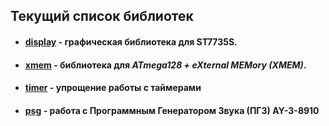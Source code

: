 ## Текущий список библиотек

+ #### **[display](/lib/display/readme.md)** - графическая библиотека для ST7735S.

+ #### **[xmem](/lib/xmem/readme.md)** - библиотека для *ATmega128 + eXternal MEMory (XMEM)*.

+ #### **[timer](/lib/easy-tmer/readme.md)** - упрощение работы с таймерами

+ #### **[psg](/lib/psg/readme.md)** - работа с Программным Генератором Звука (ПГЗ) AY-3-8910
